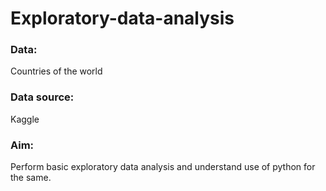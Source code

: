# Exploratory-data-analysis

### Data: 
Countries of the world

### Data source: 
Kaggle 

### Aim: 
Perform basic exploratory data analysis and understand use of python for the same. 
